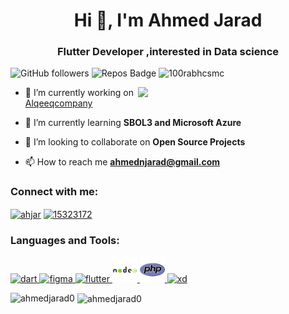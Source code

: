 <h1 align="center">Hi 👋, I'm Ahmed Jarad</h1>
<h3 align="center">Flutter Developer ,interested in Data science</h3>



![GitHub followers](https://img.shields.io/github/followers/100rabhcsmc?label=Followers)
![Repos Badge](https://badges.pufler.dev/repos/100rabhcsmc)
<img src="https://komarev.com/ghpvc/?username=100rabhcsmc&label=Profile%20views&color=0e75b6&style=flat" alt="100rabhcsmc" />
>
<picture> <img align="right" src="https://media.giphy.com/media/SWoSkN6DxTszqIKEqv/giphy.gif" width = 300px></picture>

- 🔭 I’m currently working on [Alqeeqcompany](https://www.linkedin.com/company/alqeeq/)

- 🌱 I’m currently learning **SBOL3 and Microsoft Azure**

- 👯 I’m looking to collaborate on **Open Source Projects**

- 📫 How to reach me **ahmednjarad@gmail.com**

<h3 align="left">Connect with me:</h3>
<p align="left">
<a href="https://linkedin.com/in/ahjar" target="blank"><img align="center" src="https://raw.githubusercontent.com/rahuldkjain/github-profile-readme-generator/master/src/images/icons/Social/linked-in-alt.svg" alt="ahjar" height="30" width="40" /></a>
<a href="https://stackoverflow.com/users/15323172" target="blank"><img align="center" src="https://raw.githubusercontent.com/rahuldkjain/github-profile-readme-generator/master/src/images/icons/Social/stack-overflow.svg" alt="15323172" height="30" width="40" /></a>
</p>

<h3 align="left">Languages and Tools:</h3>
<p align="left"> <a href="https://dart.dev" target="_blank" rel="noreferrer"> <img src="https://www.vectorlogo.zone/logos/dartlang/dartlang-icon.svg" alt="dart" width="40" height="40"/> </a> <a href="https://www.figma.com/" target="_blank" rel="noreferrer"> <img src="https://www.vectorlogo.zone/logos/figma/figma-icon.svg" alt="figma" width="40" height="40"/> </a> <a href="https://flutter.dev" target="_blank" rel="noreferrer"> <img src="https://www.vectorlogo.zone/logos/flutterio/flutterio-icon.svg" alt="flutter" width="40" height="40"/> </a> <a href="https://nodejs.org" target="_blank" rel="noreferrer"> <img src="https://raw.githubusercontent.com/devicons/devicon/master/icons/nodejs/nodejs-original-wordmark.svg" alt="nodejs" width="40" height="40"/> </a> <a href="https://www.php.net" target="_blank" rel="noreferrer"> <img src="https://raw.githubusercontent.com/devicons/devicon/master/icons/php/php-original.svg" alt="php" width="40" height="40"/> </a> <a href="https://www.adobe.com/products/xd.html" target="_blank" rel="noreferrer"> <img src="https://cdn.worldvectorlogo.com/logos/adobe-xd.svg" alt="xd" width="40" height="40"/> </a> </p>

<p><img align="left" src="https://github-readme-stats.vercel.app/api/top-langs?username=ahmedjarad0&show_icons=true&locale=en&layout=compact" alt="ahmedjarad0" /></p>

<p>&nbsp;<img align="center" src="https://github-readme-stats.vercel.app/api?username=ahmedjarad0&show_icons=true&locale=en" alt="ahmedjarad0" /></p>
